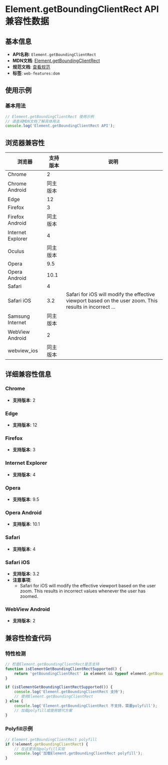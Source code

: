 # Element.getBoundingClientRect API 兼容性数据

## 基本信息

- **API名称**: `Element.getBoundingClientRect`
- **MDN文档**: [Element.getBoundingClientRect](https://developer.mozilla.org/docs/Web/API/Element/getBoundingClientRect)
- **规范文档**: [查看规范](https://drafts.csswg.org/cssom-view/#dom-element-getboundingclientrect)
- **标签**: `web-features:dom`

## 使用示例

### 基本用法

```javascript
// Element.getBoundingClientRect 使用示例
// 请查阅MDN文档了解具体用法
console.log('Element.getBoundingClientRect API');
```

## 浏览器兼容性

| 浏览器 | 支持版本 | 说明 |
|--------|----------|------|
| Chrome | 2 |  |
| Chrome Android | 同主版本 |  |
| Edge | 12 |  |
| Firefox | 3 |  |
| Firefox Android | 同主版本 |  |
| Internet Explorer | 4 |  |
| Oculus | 同主版本 |  |
| Opera | 9.5 |  |
| Opera Android | 10.1 |  |
| Safari | 4 |  |
| Safari iOS | 3.2 | Safari for iOS will modify the effective viewport based on the user zoom. This results in incorrect ... |
| Samsung Internet | 同主版本 |  |
| WebView Android | 2 |  |
| webview_ios | 同主版本 |  |

## 详细兼容性信息

### Chrome

- **支持版本**: 2

### Edge

- **支持版本**: 12

### Firefox

- **支持版本**: 3

### Internet Explorer

- **支持版本**: 4

### Opera

- **支持版本**: 9.5

### Opera Android

- **支持版本**: 10.1

### Safari

- **支持版本**: 4

### Safari iOS

- **支持版本**: 3.2
- **注意事项**:
  - Safari for iOS will modify the effective viewport based on the user zoom. This results in incorrect values whenever the user has zoomed.

### WebView Android

- **支持版本**: 2

## 兼容性检查代码

### 特性检测

```javascript
// 检查Element.getBoundingClientRect是否支持
function isElementGetBoundingClientRectSupported() {
    return 'getBoundingClientRect' in element && typeof element.getBoundingClientRect === 'function';
}

if (isElementGetBoundingClientRectSupported()) {
    console.log('Element.getBoundingClientRect 支持');
    // 使用Element.getBoundingClientRect
} else {
    console.log('Element.getBoundingClientRect 不支持，需要polyfill');
    // 加载polyfill或使用替代方案
}
```

### Polyfill示例

```javascript
// Element.getBoundingClientRect polyfill
if (!element.getBoundingClientRect) {
    // 在这里添加polyfill实现
    console.log('加载Element.getBoundingClientRect polyfill');
}
```

